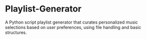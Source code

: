 # Playlist-Generator
A Python script playlist generator that curates personalized music selections based on user preferences, using file handling and basic structures.
